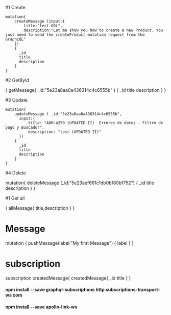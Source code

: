
#1 Create

    mutation{
        createMessage (input:{
            title:"test GQL",
            description:"Let me show you how to create a new Product. You just need to send the createProduct mutation request from the GraphiQL"
        })
        {
          _id
          title
          description
        }
    }

#2 GetById

 {
    getMessage(
        _id:"5e23a8aa0a436314c4c6555b"
    ) {
        _id
        title
        description
    }
}



#3 Update

    mutation{
        updateMessage ( _id:"5e23a8aa0a436314c4c6555b",
          input:{
              title: "ADM-4250 (UPDATED II)  Errores de datos - Filtro de pago y Buscador",
              description: "test (UPDATED II)"
          })
        {
          _id
          title
          description
        }
    }

#4 Delete

 mutation{
        deleteMessage (_id:"5e23aef661c1db0bf80bf752")
        {
          _id
          title
          description
        }
    }

#1 Get all

{
        allMessage{
          title,description
        }
}


# Message

mutation {
  pushMessage(label:"My first Message") {
    label
  }
}


# subscription

subscription createdMessage{
  createdMessage{
 	_id
  title
  }
 }


#### npm install --save graphql-subscriptions http subscriptions-transport-ws cors
#### npm install --save apollo-link-ws